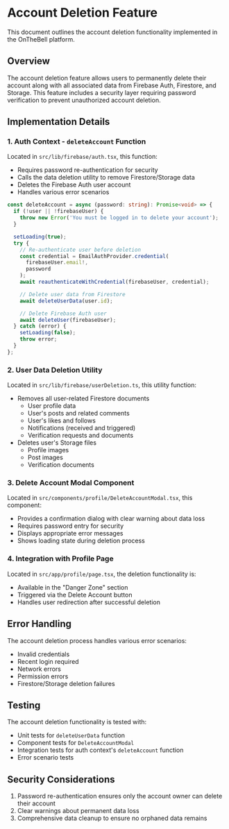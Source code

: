 # Account Deletion Feature

This document outlines the account deletion functionality implemented in the
OnTheBell platform.

## Overview

The account deletion feature allows users to permanently delete their account
along with all associated data from Firebase Auth, Firestore, and Storage. This
feature includes a security layer requiring password verification to prevent
unauthorized account deletion.

## Implementation Details

### 1. Auth Context - `deleteAccount` Function

Located in `src/lib/firebase/auth.tsx`, this function:

- Requires password re-authentication for security
- Calls the data deletion utility to remove Firestore/Storage data
- Deletes the Firebase Auth user account
- Handles various error scenarios

```typescript
const deleteAccount = async (password: string): Promise<void> => {
  if (!user || !firebaseUser) {
    throw new Error('You must be logged in to delete your account');
  }

  setLoading(true);
  try {
    // Re-authenticate user before deletion
    const credential = EmailAuthProvider.credential(
      firebaseUser.email!,
      password
    );
    await reauthenticateWithCredential(firebaseUser, credential);

    // Delete user data from Firestore
    await deleteUserData(user.id);

    // Delete Firebase Auth user
    await deleteUser(firebaseUser);
  } catch (error) {
    setLoading(false);
    throw error;
  }
};
```

### 2. User Data Deletion Utility

Located in `src/lib/firebase/userDeletion.ts`, this utility function:

- Removes all user-related Firestore documents
  - User profile data
  - User's posts and related comments
  - User's likes and follows
  - Notifications (received and triggered)
  - Verification requests and documents
- Deletes user's Storage files
  - Profile images
  - Post images
  - Verification documents

### 3. Delete Account Modal Component

Located in `src/components/profile/DeleteAccountModal.tsx`, this component:

- Provides a confirmation dialog with clear warning about data loss
- Requires password entry for security
- Displays appropriate error messages
- Shows loading state during deletion process

### 4. Integration with Profile Page

Located in `src/app/profile/page.tsx`, the deletion functionality is:

- Available in the "Danger Zone" section
- Triggered via the Delete Account button
- Handles user redirection after successful deletion

## Error Handling

The account deletion process handles various error scenarios:

- Invalid credentials
- Recent login required
- Network errors
- Permission errors
- Firestore/Storage deletion failures

## Testing

The account deletion functionality is tested with:

- Unit tests for `deleteUserData` function
- Component tests for `DeleteAccountModal`
- Integration tests for auth context's `deleteAccount` function
- Error scenario tests

## Security Considerations

1. Password re-authentication ensures only the account owner can delete their
   account
2. Clear warnings about permanent data loss
3. Comprehensive data cleanup to ensure no orphaned data remains
